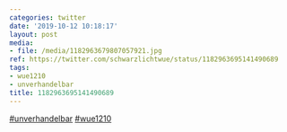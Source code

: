 ```yaml
---
categories: twitter
date: '2019-10-12 10:18:17'
layout: post
media:
- file: /media/1182963679807057921.jpg
ref: https://twitter.com/schwarzlichtwue/status/1182963695141490689
tags:
- wue1210
- unverhandelbar
title: 1182963695141490689
---
```

[#unverhandelbar](/t/unverhandelbar) [#wue1210](/t/wue1210)  